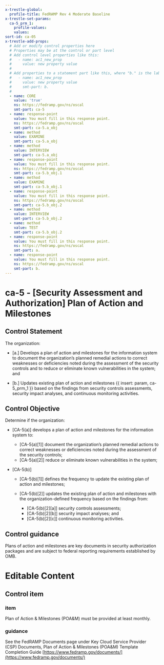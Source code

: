 ```yaml
---
x-trestle-global:
  profile-title: FedRAMP Rev 4 Moderate Baseline
x-trestle-set-params:
  ca-5_prm_1:
    profile-values:
    values:
sort-id: ca-05
x-trestle-add-props:
  # Add or modify control properties here
  # Properties may be at the control or part level
  # Add control level properties like this:
  #   - name: ac1_new_prop
  #     value: new property value
  #
  # Add properties to a statement part like this, where "b." is the label of the target statement part
  #   - name: ac1_new_prop
  #     value: new property value
  #     smt-part: b.
  #
  - name: CORE
    value: 'true'
    ns: https://fedramp.gov/ns/oscal
    smt-part: ca-5
  - name: response-point
    value: You must fill in this response point.
    ns: https://fedramp.gov/ns/oscal
    smt-part: ca-5.a_obj
  - name: method
    value: EXAMINE
    smt-part: ca-5.a_obj
  - name: method
    value: INTERVIEW
    smt-part: ca-5.a_obj
  - name: response-point
    value: You must fill in this response point.
    ns: https://fedramp.gov/ns/oscal
    smt-part: ca-5.b_obj.1
  - name: method
    value: EXAMINE
    smt-part: ca-5.b_obj.1
  - name: response-point
    value: You must fill in this response point.
    ns: https://fedramp.gov/ns/oscal
    smt-part: ca-5.b_obj.2
  - name: method
    value: INTERVIEW
    smt-part: ca-5.b_obj.2
  - name: method
    value: TEST
    smt-part: ca-5.b_obj.2
  - name: response-point
    value: You must fill in this response point.
    ns: https://fedramp.gov/ns/oscal
    smt-part: a.
  - name: response-point
    value: You must fill in this response point.
    ns: https://fedramp.gov/ns/oscal
    smt-part: b.
---
```


# ca-5 - \[Security Assessment and Authorization\] Plan of Action and Milestones

## Control Statement

The organization:

- \[a.\] Develops a plan of action and milestones for the information system to document the organization’s planned remedial actions to correct weaknesses or deficiencies noted during the assessment of the security controls and to reduce or eliminate known vulnerabilities in the system; and

- \[b.\] Updates existing plan of action and milestones {{ insert: param, ca-5_prm_1 }} based on the findings from security controls assessments, security impact analyses, and continuous monitoring activities.

## Control Objective

Determine if the organization:

- \[CA-5(a)\] develops a plan of action and milestones for the information system to:

  - \[CA-5(a)[1]\] document the organization’s planned remedial actions to correct weaknesses or deficiencies noted during the assessment of the security controls;
  - \[CA-5(a)[2]\] reduce or eliminate known vulnerabilities in the system;

- \[CA-5(b)\]

  - \[CA-5(b)[1]\] defines the frequency to update the existing plan of action and milestones;
  - \[CA-5(b)[2]\] updates the existing plan of action and milestones with the organization-defined frequency based on the findings from:

    - \[CA-5(b)[2][a]\] security controls assessments;
    - \[CA-5(b)[2][b]\] security impact analyses; and
    - \[CA-5(b)[2][c]\] continuous monitoring activities.

## Control guidance

Plans of action and milestones are key documents in security authorization packages and are subject to federal reporting requirements established by OMB.

# Editable Content

<!-- Make additions and edits below -->
<!-- The above represents the contents of the control as received by the profile, prior to additions. -->
<!-- If the profile makes additions to the control, they will appear below. -->
<!-- The above markdown may not be edited but you may edit the content below, and/or introduce new additions to be made by the profile. -->
<!-- If there is a yaml header at the top, parameter values may be edited. Use --set-parameters to incorporate the changes during assembly. -->
<!-- The content here will then replace what is in the profile for this control, after running profile-assemble. -->
<!-- The added parts in the profile for this control are below.  You may edit them and/or add new ones. -->
<!-- Each addition must have a heading either of the form ## Control my_addition_name -->
<!-- or ## Part a. (where the a. refers to one of the control statement labels.) -->
<!-- "## Control" parts are new parts added after the statement part. -->
<!-- "## Part" parts are new parts added into the top-level statement part with that label. -->
<!-- Subparts may be added with nested hash levels of the form ### My Subpart Name -->
<!-- underneath the parent ## Control or ## Part being added -->
<!-- See https://ibm.github.io/compliance-trestle/tutorials/ssp_profile_catalog_authoring/ssp_profile_catalog_authoring for guidance. -->

## Control item

### item

Plan of Action & Milestones (POA&M) must be provided at least monthly.

### guidance

See the FedRAMP Documents page under Key Cloud Service Provider (CSP) Documents, Plan of Action & Milestones (POA&M) Template Completion Guide [https://www.fedramp.gov/documents/](https://www.fedramp.gov/documents/)
